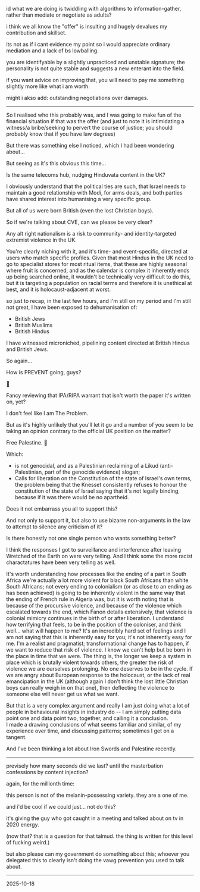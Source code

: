 id what we are doing is twiddling with algorithms to information-gather, rather than mediate or negotiate as adults?  

i think we all know the "offer" is insulting and hugely devalues my contribution and skillset.  

its not as if i cant evidence my point so i would appreciate ordinary mediation and a lack of bs lowballing.  

you are identifyable by a slightly unpracticed and unstable signature; the personality is not quite stable and suggests a new enterant into the field.  

if you want advice on improving that, you will need to pay me something slightly more like what i am worth.  

might i akso add: outstanding negotiations over damages.  

---

So I realised who this probably was, and I was going to make fun of the financial situation if that was the offer (and just to note it is intimidating a witness/a bribe/seeking to pervert the course of justice; you should probably know that if you have law degrees)  

But there was something else I noticed, which I had been wondering about...  

But seeing as it's this obvious this time...  

Is the same telecoms hub, nudging Hinduvata content in the UK?  

I obviously understand that the political ties are such, that Israel needs to maintain a good relationship with Modi, for arms deals, and both parties have shared interest into humanising a very specific group.  

But all of us were born British (even the lost Christian boys).

So if we're talking about CVE, can we please be very clear?  

Any alt right nationalism is a risk to community- and identity-targeted extremist violence in the UK.  

You're clearly niching with it, and it's time- and event-specific, directed at users who match specific profiles. Given that most Hindus in the UK need to go to specialist stores for most ritual items, that these are highly seasonal where fruit is concerned, and as the calendar is complex it inherently ends up being searched online, it wouldn't be technically very difficult to do this, but it is targeting a population on racial terms and therefore it is unethical at best, and it is holocaust-adjacent at worst.  

so just to recap, in the last few hours, and I'm still on my period and I'm still not great, I have been exposed to dehumanisation of:
- British Jews
- British Muslims  
- British Hindus

I have witnessed microniched, pipelining content directed at British Hindus and British Jews.  

So again...  

How is PREVENT going, guys?  

🎪  

Fancy reviewing that IPA/RIPA warrant that isn't worth the paper it's written on, yet?  

I don't feel like I am The Problem.   

But as it's highly unlikely that you'll let it go and a number of you seem to be taking an opinion contrary to the official UK position on the matter?  

Free Palestine. 🍉  

Which:
- is not genocidal, and as a Palestinian reclaiming of a Likud (anti-Palestinian, part of the genocide evidence) slogan;  
- Calls for liberation on the Constitution of the state of Israel's own terms, the problem being that the Knesset consistently refuses to honour the constitution of the state of Israel saying that it's not legally binding, because if it was there would be no apartheid.

Does it not embarrass you all to support this?  

And not only to support it, but also to use bizarre non-arguments in the law to attempt to silence any criticism of it?  

Is there honestly not one single person who wants something better?  

I think the responses I got to surveillance and interference after leaving Wretched of the Earth on were very telling. And I think some the more racist charactatures have been very telling as well.  

It's worth understanding how processes like the ending of a part in South Africa we're actually a lot more violent for black South Africans than white South Africans; not every ending to colonialism (or as close to an ending as has been achieved) is going to be inherently violent in the same way that the ending of French rule in Algeria was, but it is worth noting that is because of the procursive violence, and because of the violence which escalated towards the end, which Fanon details extensively, that violence is colonial mimicry continues in the birth of or after liberation. I understand how terrifying that feels, to be in the position of the coloniser, and think well... what will happen to me? It's an incredibly hard set of feelings and I am not saying that this is inherently easy for you; it's not inherently easy for me. I'm a realist and pragmatist; transformational change has to happen, if we want to reduce that risk of violence. I know we can't help but be born in the place in time that we were. The thing is, the longer we keep a system in place which is brutally violent towards others, the greater the risk of violence we are ourselves prolonging. No one deserves to be in the cycle. If we are angry about European response to the holocaust, or the lack of real emancipation in the UK (although again I don't think the lost little Christian boys can really weigh in on that one), then deflecting the violence to someone else will never get us what we want.  

But that is a very complex argument and really I am just doing what a lot of people in behavioural insights in industry do -- I am simply putting data point one and data point two, together, and calling it a conclusion.  
I made a drawing conclusions of what seems familiar and similar, of my experience over time, and discussing patterns; sometimes I get on a tangent.  

And I've been thinking a lot about Iron Swords and Palestine recently.  

---

previsely how many seconds did we last? until the masterbation confessions by content injection?  

again, for the millionth time:  

this person is not of the melanin-possessing variety. they are a one of me.  

and i'd be cool if we could just... not do this?  

it's giving the guy who got caught in a meeting and talked about on tv in 2020 energy.  

(now that? that is a question for that talmud. the thing is written for this level of fucking weird.)  

but also please can my government do something about this; whoever you delegated this to clearly isn't doing the vawg prevention you used to talk about.  

---

2025-10-18  
